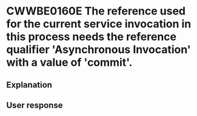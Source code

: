 # CWWBE0160E The reference used for the current service invocation in this process needs the reference qualifier 'Asynchronous Invocation' with a value of 'commit'.

## Explanation

## User response